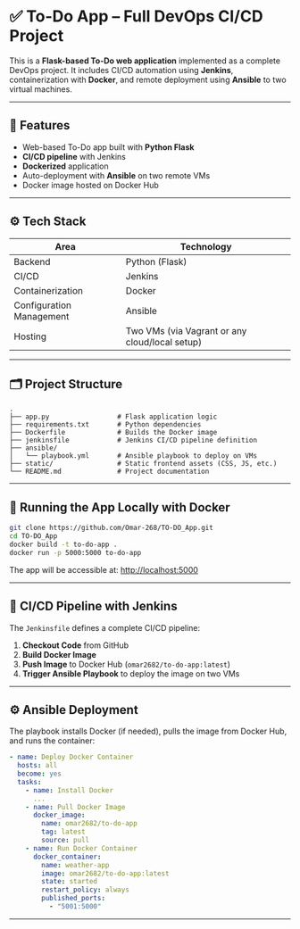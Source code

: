 # ✅ To-Do App – Full DevOps CI/CD Project

This is a **Flask-based To-Do web application** implemented as a complete DevOps project. It includes CI/CD automation using **Jenkins**, containerization with **Docker**, and remote deployment using **Ansible** to two virtual machines.

---

## 📌 Features
- Web-based To-Do app built with **Python Flask**
- **CI/CD pipeline** with Jenkins
- **Dockerized** application
- Auto-deployment with **Ansible** on two remote VMs
- Docker image hosted on Docker Hub

---

## ⚙️ Tech Stack
| Area           | Technology        |
|----------------|-------------------|
| Backend        | Python (Flask)    |
| CI/CD          | Jenkins           |
| Containerization | Docker          |
| Configuration Management | Ansible |
| Hosting        | Two VMs (via Vagrant or any cloud/local setup)

---

## 🗂 Project Structure
```plaintext
.
├── app.py                 # Flask application logic
├── requirements.txt       # Python dependencies
├── Dockerfile             # Builds the Docker image
├── jenkinsfile            # Jenkins CI/CD pipeline definition
├── ansible/
│   └── playbook.yml       # Ansible playbook to deploy on VMs
├── static/                # Static frontend assets (CSS, JS, etc.)
└── README.md              # Project documentation
```

---

## 🚀 Running the App Locally with Docker
```bash
git clone https://github.com/Omar-268/TO-DO_App.git
cd TO-DO_App
docker build -t to-do-app .
docker run -p 5000:5000 to-do-app
```
The app will be accessible at: [http://localhost:5000](http://localhost:5000)

---

## 🔁 CI/CD Pipeline with Jenkins
The `Jenkinsfile` defines a complete CI/CD pipeline:
1. **Checkout Code** from GitHub
2. **Build Docker Image**
3. **Push Image** to Docker Hub (`omar2682/to-do-app:latest`)
4. **Trigger Ansible Playbook** to deploy the image on two VMs

---

## ⚙️ Ansible Deployment
The playbook installs Docker (if needed), pulls the image from Docker Hub, and runs the container:
```yaml
- name: Deploy Docker Container
  hosts: all
  become: yes
  tasks:
    - name: Install Docker
      ...
    - name: Pull Docker Image
      docker_image:
        name: omar2682/to-do-app
        tag: latest
        source: pull
    - name: Run Docker Container
      docker_container:
        name: weather-app
        image: omar2682/to-do-app:latest
        state: started
        restart_policy: always
        published_ports:
          - "5001:5000"
```

---


